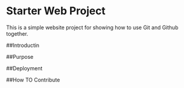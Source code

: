 # Starter Web Project
  
This is a simple website project for showing how to use Git and Github together.  
  
##Introductin

##Purpose

##Deployment

##How TO Contribute
